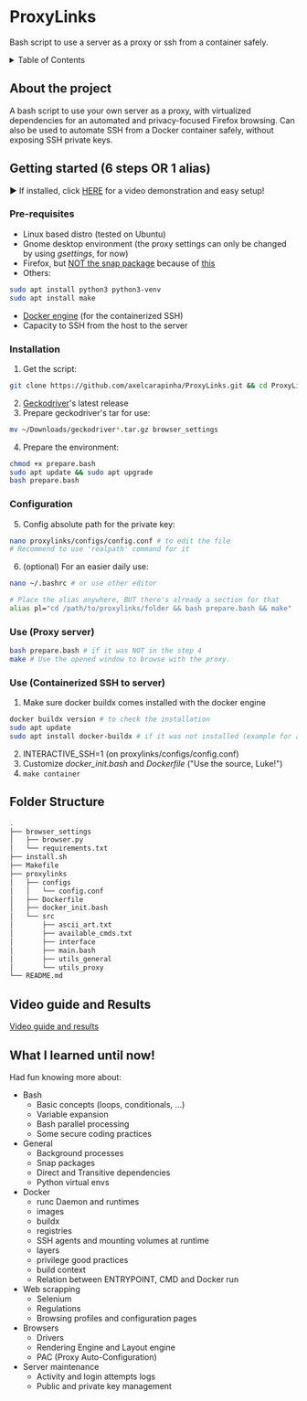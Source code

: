 # ProxyLinks
Bash script to use a server as a proxy or ssh from a container safely.

<!-- TABLE OF CONTENTS -->
<details>
  <summary>Table of Contents</summary>
  <ol>
    <li>
      <a href="#about-the-project">About The Project</a>
    </li>
    <li>
      <a href="#getting-started">Getting Started</a>
      <ul>
        <li><a href="#proxy-server">Proxy server</a></li>
        <li><a href="#containerized-ssh-to-server">Containerized SSH to server</a></li>
      </ul>
    </li>
    <li><a href="#folder-structure">Folder Structure</a></li>
    <li><a href="#video-guide-and-results">Video guide and Results</a></li>
    <li><a href="#what-i-learned-until-now">What I learned until now!</a></li>
  </ol>
</details>

## About the project
A bash script to use your own server as a proxy, with virtualized dependencies for an automated and privacy-focused Firefox browsing.
Can also be used to automate SSH from a Docker container safely, without exposing SSH private keys.

## Getting started (6 steps OR 1 alias)
▶️ If installed, click <a href="#video-guide-and-results">HERE</a> for a video demonstration and easy setup! 

### Pre-requisites
- Linux based distro (tested on Ubuntu)
- Gnome desktop environment (the proxy settings can only be changed by using _gsettings_, for now)
- Firefox, but <a href="https://github.com/mozilla/geckodriver/releases">NOT the snap package</a> because of <a href="https://github.com/mozilla/geckodriver/releases">this</a>
- Others:
```sh
sudo apt install python3 python3-venv
sudo apt install make
```
- <a href="https://docs.docker.com/engine/install/">Docker engine</a> (for the containerized SSH)
- Capacity to SSH from the host to the server

### Installation
1. Get the script:
```zsh
git clone https://github.com/axelcarapinha/ProxyLinks.git && cd ProxyLinks
```
2. <a href="https://github.com/mozilla/geckodriver/releases">Geckodriver</a>'s latest release
3. Prepare geckodriver's tar for use:
```sh
mv ~/Downloads/geckodriver*.tar.gz browser_settings
```

4. Prepare the environment:
```zsh
chmod +x prepare.bash
sudo apt update && sudo apt upgrade
bash prepare.bash
```
### Configuration 
5. Config absolute path for the private key:
```sh
nano proxylinks/configs/config.conf # to edit the file
# Recommend to use 'realpath' command for it
```

6. (optional) For an easier daily use:
```sh
nano ~/.bashrc # or use other editor

# Place the alias anywhere, BUT there's already a section for that
alias pl="cd /path/to/proxylinks/folder && bash prepare.bash && make"
```

### Use (Proxy server)
```sh
bash prepare.bash # if it was NOT in the step 4
make # Use the opened window to browse with the proxy.
```

### Use (Containerized SSH to server)
1. Make sure docker buildx comes installed with the docker engine
```sh
docker buildx version # to check the installation
sudo apt update
sudo apt install docker-buildx # if it was not installed (example for apt)
```
2. INTERACTIVE_SSH=1 (on proxylinks/configs/config.conf)
3. Customize _docker\_init.bash_ and _Dockerfile_ ("Use the source, Luke!")
4. `make container`

## Folder Structure
```sh
.
├── browser_settings
│   ├── browser.py
│   └── requirements.txt
├── install.sh
├── Makefile
├── proxylinks
│   ├── configs
│   │   └── config.conf
│   ├── Dockerfile
│   ├── docker_init.bash
│   └── src
│       ├── ascii_art.txt
│       ├── available_cmds.txt
│       ├── interface
│       ├── main.bash
│       ├── utils_general
│       └── utils_proxy
└── README.md
```

## Video guide and Results
<a href="https://youtu.be/jHA6hbA2plE">Video guide and results </a>


## What I learned until now!
Had fun knowing more about:
* Bash
  * Basic concepts (loops, conditionals, ...)
  * Variable expansion
  * Bash parallel processing
  * Some secure coding practices
* General
  * Background processes
  * Snap packages
  * Direct and Transitive dependencies
  * Python virtual envs
* Docker
  * runc Daemon and runtimes
  * images
  * buildx
  * registries
  * SSH agents and mounting volumes at runtime
  * layers
  * privilege good practices
  * build context
  * Relation between ENTRYPOINT, CMD and Docker run
* Web scrapping
  * Selenium
  * Regulations
  * Browsing profiles and configuration pages
* Browsers
  * Drivers
  * Rendering Engine and Layout engine
  * PAC (Proxy Auto-Configuration)
* Server maintenance
  * Activity and login attempts logs
  * Public and private key management
